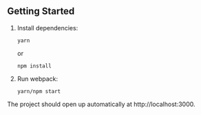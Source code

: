 ## Getting Started

1.  Install dependencies:

        yarn

    or

        npm install

2.  Run webpack:

        yarn/npm start

The project should open up automatically at http://localhost:3000.